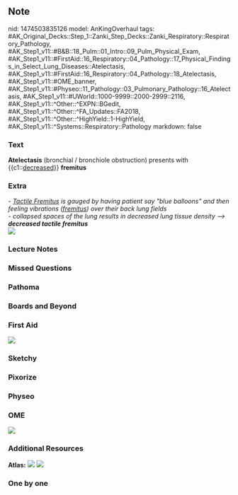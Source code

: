 ## Note
nid: 1474503835126
model: AnKingOverhaul
tags: #AK_Original_Decks::Step_1::Zanki_Step_Decks::Zanki_Respiratory::Respiratory_Pathology, #AK_Step1_v11::#B&B::18_Pulm::01_Intro::09_Pulm_Physical_Exam, #AK_Step1_v11::#FirstAid::16_Respiratory::04_Pathology::17_Physical_Findings_in_Select_Lung_Diseases::Atelectasis, #AK_Step1_v11::#FirstAid::16_Respiratory::04_Pathology::18_Atelectasis, #AK_Step1_v11::#OME_banner, #AK_Step1_v11::#Physeo::11_Pathology::03_Pulmonary_Pathology::16_Atelectasis, #AK_Step1_v11::#UWorld::1000-9999::2000-2999::2116, #AK_Step1_v11::^Other::^EXPN::BGedit, #AK_Step1_v11::^Other::^FA_Updates::FA2018, #AK_Step1_v11::^Other::^HighYield::1-HighYield, #AK_Step1_v11::^Systems::Respiratory::Pathology
markdown: false

### Text
<div>
  <b>Atelectasis</b> (bronchial / bronchiole obstruction) presents
  with {{c1::<u>decreased</u>}} <b>fremitus</b>
</div>

### Extra
<div>
  <i>- <u>Tactile Fremitus</u> is gauged by having patient say
  "blue balloons" and then feeling vibrations (<u>fremitus</u>)
  over their back lung fields</i>
  <div>
    <i>- collapsed spaces of the lung results in decreased lung
    tissue density --> <b>decreased tactile fremitus</b></i>
  </div>
</div><img src="paste-224407746248986.jpg">

### Lecture Notes


### Missed Questions


### Pathoma


### Boards and Beyond


### First Aid
<img src="tmp5nsox32y.png">

### Sketchy


### Pixorize


### Physeo


### OME
<div class="ome-widget">
  <a href="https://onlinemeded.org?ref=anki"><img src=
  "_OME_AnkiFlashcards_General_7.png"></a>
</div>

### Additional Resources
<b>Atlas:</b> <img src="paste-559879051805142.png"> <img src=
"tmp0buxlT.png">

### One by one

